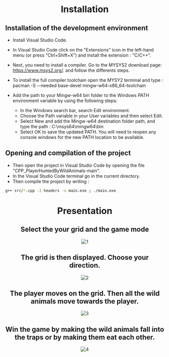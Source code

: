 <div align="center">
  
# Installation
  
</div>

## Installation of the development environment
  
 - Install Visual Studio Code. 
 - In Visual Studio Code click on the "Extensions" icon in the left-hand menu (or press "Ctrl+Shift+X") and install the extension : "C/C++".
 - Next, you need to install a compiler. Go to the MYSYS2 download page: https://www.msys2.org/.
   and follow the differents steps.
 - To install the full compiler toolchain open the MYSY2 terminal and type : pacman -S --needed base-devel mingw-w64-x86_64-toolchain
 
 - Add the path to your Mingw-w64 bin folder to the Windows PATH environment variable by using the following steps:
     - In the Windows search bar, search Edit environment.
     - Choose the Path variable in your User variables and then select Edit.
     - Select New and add the Mingw-w64 destination folder path, and type the path : C:\msys64\mingw64\bin
     - Select OK to save the updated PATH. You will need to reopen any console windows for the new PATH location to be available.

## Opening and compilation of the project

- Then open the project in Visual Studio Code by opening the file "CPP_PlayerHuntedByWildAnimals-main".
- In the Visual Studio Code terminal go in the current directory.
- Then compile the project by writing  :
```bash
g++ src/*.cpp -I headers -o main.exe ; ./main.exe
```
<div align="center"> 
  
  
# Presentation

## Select the your grid and the game mode
  
![1](https://github.com/YassineProDev/CPP_PlayerHuntedByWildAnimals/assets/120946916/f6de0fe4-47ff-4add-9a98-250a5fc3252b)

## The grid is then displayed. Choose your direction.
  
![2](https://github.com/YassineProDev/CPP_PlayerHuntedByWildAnimals/assets/120946916/060c9858-3935-484f-a077-2f455bdb62b3)

## The player moves on the grid. Then all the wild animals move towards the player.
  
![3](https://github.com/YassineProDev/CPP_PlayerHuntedByWildAnimals/assets/120946916/312afb21-1e11-44e5-93d8-15ee6fa61c8c)
  
## Win the game by making the wild animals fall into the traps or by making them eat each other.
  
![4](https://github.com/YassineProDev/CPP_PlayerHuntedByWildAnimals/assets/120946916/6d534921-3962-4af4-acd1-3225ed1997d8)

 
</div>

  
  
  
